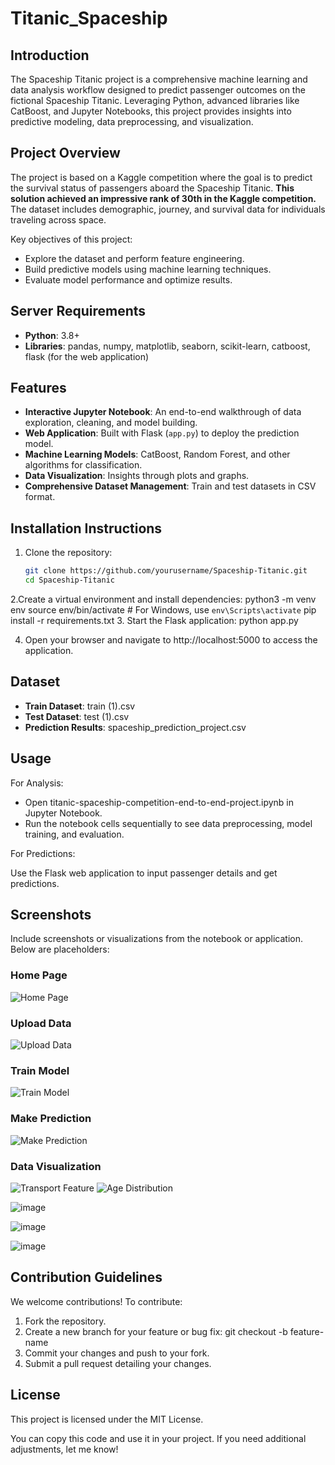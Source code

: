 # Titanic_Spaceship

## Introduction
The Spaceship Titanic project is a comprehensive machine learning and data analysis workflow designed to predict passenger outcomes on the fictional Spaceship Titanic. Leveraging Python, advanced libraries like CatBoost, and Jupyter Notebooks, this project provides insights into predictive modeling, data preprocessing, and visualization.

## Project Overview
The project is based on a Kaggle competition where the goal is to predict the survival status of passengers aboard the Spaceship Titanic. **This solution achieved an impressive rank of 30th in the Kaggle competition.** The dataset includes demographic, journey, and survival data for individuals traveling across space.

Key objectives of this project:
- Explore the dataset and perform feature engineering.
- Build predictive models using machine learning techniques.
- Evaluate model performance and optimize results.

## Server Requirements

- **Python**: 3.8+
- **Libraries**: pandas, numpy, matplotlib, seaborn, scikit-learn, catboost, flask (for the web application)

## Features
- **Interactive Jupyter Notebook**: An end-to-end walkthrough of data exploration, cleaning, and model building.
- **Web Application**: Built with Flask (`app.py`) to deploy the prediction model.
- **Machine Learning Models**: CatBoost, Random Forest, and other algorithms for classification.
- **Data Visualization**: Insights through plots and graphs.
- **Comprehensive Dataset Management**: Train and test datasets in CSV format.

## Installation Instructions
1. Clone the repository:
   ```bash
   git clone https://github.com/yourusername/Spaceship-Titanic.git
   cd Spaceship-Titanic

2.Create a virtual environment and install dependencies:
    python3 -m venv env
    source env/bin/activate  # For Windows, use `env\Scripts\activate`
    pip install -r requirements.txt
3. Start the Flask application:
    python app.py

4. Open your browser and navigate to http://localhost:5000 to access the application.

## Dataset
- **Train Dataset**: train (1).csv
- **Test Dataset**: test (1).csv
- **Prediction Results**: spaceship_prediction_project.csv

## Usage
For Analysis:

- Open titanic-spaceship-competition-end-to-end-project.ipynb in Jupyter Notebook.
- Run the notebook cells sequentially to see data preprocessing, model training, and evaluation.
  
For Predictions:

Use the Flask web application to input passenger details and get predictions.

## Screenshots
Include screenshots or visualizations from the notebook or application. Below are placeholders:

### Home Page
![Home Page](https://github.com/user-attachments/assets/7bc19d25-cc1f-4941-af7e-f73b7259a30d)

### Upload Data
![Upload Data](https://github.com/user-attachments/assets/0466d27c-84d3-4d61-b222-cac39ed7e0c3)

### Train Model
![Train Model](https://github.com/user-attachments/assets/0ecf161a-29c2-4356-b495-0d0ff863e21c)

### Make Prediction
![Make Prediction](https://github.com/user-attachments/assets/7b8a71b5-1a8b-45ed-a681-9c1ffd86804d)

### Data Visualization
![Transport Feature](https://github.com/user-attachments/assets/eeab9848-a9ab-429d-90b6-b0f6e3058800)
![Age Distribution](https://github.com/user-attachments/assets/b857ad6e-270c-4ef9-a6b9-9c4eed7bf182)

![image](https://github.com/user-attachments/assets/8d36807f-fc30-49e8-9df2-b92ace3ce338)

![image](https://github.com/user-attachments/assets/caf1b24f-0ee3-4c6c-974d-ad1493b8a106)

![image](https://github.com/user-attachments/assets/cfcf81ca-4737-4470-be7d-7106defe0c88)





## Contribution Guidelines
We welcome contributions! To contribute:

1. Fork the repository.
2. Create a new branch for your feature or bug fix:
  git checkout -b feature-name
3. Commit your changes and push to your fork.
4. Submit a pull request detailing your changes.

## License
This project is licensed under the MIT License.

You can copy this code and use it in your project. If you need additional adjustments, let me know!




